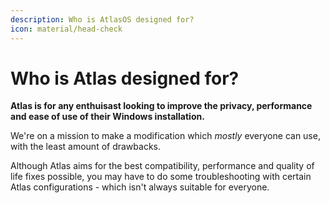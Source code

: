 ```yaml
---
description: Who is AtlasOS designed for?
icon: material/head-check
---
```


# Who is Atlas designed for?

**Atlas is for any enthuisast looking to improve the privacy, performance and ease of use of their Windows installation.**

We're on a mission to make a modification which *mostly* everyone can use, with the least amount of drawbacks.

Although Atlas aims for the best compatibility, performance and quality of life fixes possible, you may have to do some troubleshooting with certain Atlas configurations - which isn't always suitable for everyone.

